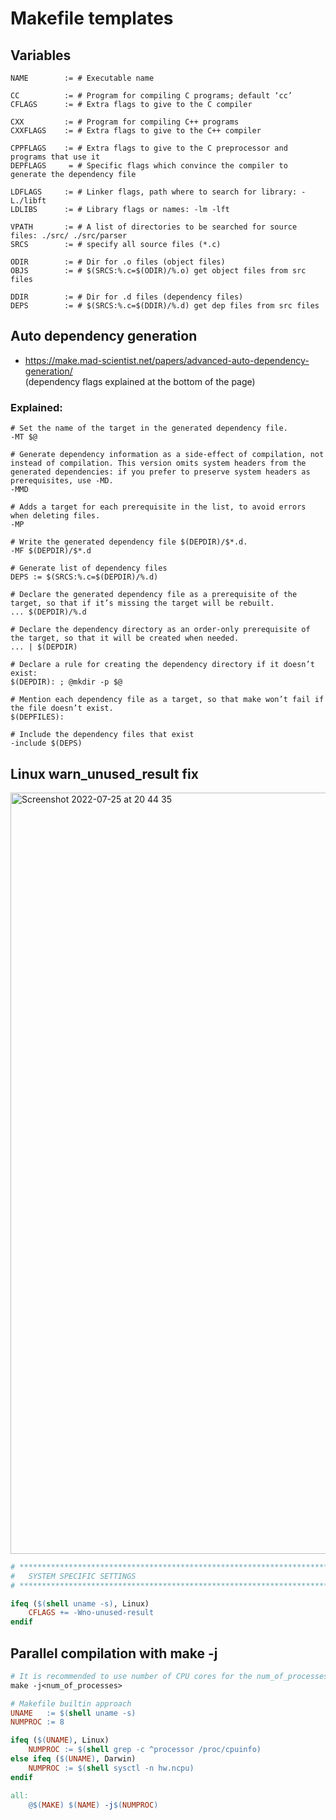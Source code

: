 # Makefile templates

## Variables
```make
NAME        := # Executable name

CC          := # Program for compiling C programs; default ‘cc’
CFLAGS      := # Extra flags to give to the C compiler

CXX         := # Program for compiling C++ programs
CXXFLAGS    := # Extra flags to give to the C++ compiler

CPPFLAGS    := # Extra flags to give to the C preprocessor and programs that use it
DEPFLAGS     = # Specific flags which convince the compiler to generate the dependency file

LDFLAGS     := # Linker flags, path where to search for library: -L./libft
LDLIBS      := # Library flags or names: -lm -lft

VPATH       := # A list of directories to be searched for source files: ./src/ ./src/parser
SRCS        := # specify all source files (*.c)

ODIR        := # Dir for .o files (object files)
OBJS        := # $(SRCS:%.c=$(ODIR)/%.o) get object files from src files

DDIR        := # Dir for .d files (dependency files)
DEPS        := # $(SRCS:%.c=$(DDIR)/%.d) get dep files from src files

```

## Auto dependency generation 
* https://make.mad-scientist.net/papers/advanced-auto-dependency-generation/<br>(dependency flags explained at the bottom of the page)

### Explained:

```make
# Set the name of the target in the generated dependency file.
-MT $@

# Generate dependency information as a side-effect of compilation, not instead of compilation. This version omits system headers from the generated dependencies: if you prefer to preserve system headers as prerequisites, use -MD.
-MMD

# Adds a target for each prerequisite in the list, to avoid errors when deleting files.
-MP

# Write the generated dependency file $(DEPDIR)/$*.d.
-MF $(DEPDIR)/$*.d

# Generate list of dependency files
DEPS := $(SRCS:%.c=$(DEPDIR)/%.d)

# Declare the generated dependency file as a prerequisite of the target, so that if it’s missing the target will be rebuilt. 
... $(DEPDIR)/%.d

# Declare the dependency directory as an order-only prerequisite of the target, so that it will be created when needed.
... | $(DEPDIR)

# Declare a rule for creating the dependency directory if it doesn’t exist:
$(DEPDIR): ; @mkdir -p $@

# Mention each dependency file as a target, so that make won’t fail if the file doesn’t exist.
$(DEPFILES):

# Include the dependency files that exist
-include $(DEPS)
```

## Linux warn_unused_result fix
<img width="1218" alt="Screenshot 2022-07-25 at 20 44 35" src="https://user-images.githubusercontent.com/56789534/180851762-8bc60ebe-39ec-44f9-babd-fa2a123e637c.png">

```Makefile
# **************************************************************************** #
#   SYSTEM SPECIFIC SETTINGS                                                   #
# **************************************************************************** #

ifeq ($(shell uname -s), Linux)
	CFLAGS += -Wno-unused-result
endif
```

## Parallel compilation with make -j
```Makefile
# It is recommended to use number of CPU cores for the num_of_processes
make -j<num_of_processes>
```
```Makefile
# Makefile builtin approach
UNAME	:= $(shell uname -s)
NUMPROC	:= 8

ifeq ($(UNAME), Linux)
	NUMPROC := $(shell grep -c ^processor /proc/cpuinfo)
else ifeq ($(UNAME), Darwin)
	NUMPROC := $(shell sysctl -n hw.ncpu)
endif

all:
	@$(MAKE) $(NAME) -j$(NUMPROC)
```
